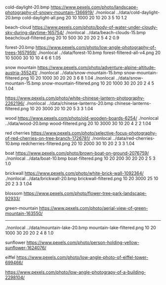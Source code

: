 
cold-daylight-20.bmp
https://www.pexels.com/photo/landscape-photography-of-snowy-mountain-1366919/
./nonlocal ../data/cold-daylight-20.bmp cold-daylight-all.png 20 10 1000 20 10 20 3 5 10 1.2

beach-cloud
https://www.pexels.com/photo/body-of-water-under-cloudy-sky-during-daytime-165754/
 ./nonlocal ../data/beach-clouds-15.bmp beachcloud-filtered.png 20 10 500 30 20 20 2 5 4 2 0.9

forest-20.bmp
https://www.pexels.com/photo/low-angle-photography-of-trees-1657959/
 ./nonlocal ../data/forest-10.bmp forest-filtered-all-v4.png 20 10 5000 30 10 10 4 6 6 1.05

snow mountain
https://www.pexels.com/photo/adventure-alpine-altitude-austria-355241/
./nonlocal ../data/snow-mountain-15.bmp snow-mountain-filtered.png 10 20 1000 30 20 20 3 6 8 1.04
./nonlocal ../data/snow-mountain-15.bmp snow-mountain-filtered.png 10 20 1000 30 20 20 2 4 5 1.04

https://www.pexels.com/photo/white-chinese-lantern-photography-2262196/
./nonlocal ../data/chinese-lanterns-20.bmp chinese-lanterns-filtered.png 10 20 3000 20 10 20 5 3 3 1.04

wood
https://www.pexels.com/photo/old-wooden-boards-6254/
 ./nonlocal ../data/wood-20.bmp wood-filtered.png 20 10 3000 30 10 20 4 2 2 1.04

red cherries
https://www.pexels.com/photo/selective-focus-photography-of-red-cherries-on-tree-branch-1726781/
./nonlocal ../data/red-cherries-10.bmp redcherries-filtered.png 20 10 2000 30 10 20 2 3 3 1.04

boat
https://www.pexels.com/photo/brown-boat-on-ground-2076759/
./nonlocal ../data/boat-10.bmp boat-filtered.png 10 20 200 30 20 20 2 5 3 1.0

brickwall
https://www.pexels.com/photo/white-brick-wall-1092364/
./nonlocal ../data/brickwall-20.bmp brickwall-filtered.png 10 20 3000 25 10 20 2 3 3 1.04

blossom
https://www.pexels.com/photo/flower-tree-park-landscape-92933/

green-mountain
https://www.pexels.com/photo/aerial-view-of-green-mountain-163550/

---

./nonlocal ../data/mountain-lake-20.bmp mountain-lake-filtered.png 10 20 1000 30 20 20 2 4 8 1.0

sunflower
https://www.pexels.com/photo/person-holding-yellow-sunflower-1624076/


eiffel
https://www.pexels.com/photo/low-angle-photo-of-eiffel-tower-699466/


https://www.pexels.com/photo/low-angle-photograpy-of-a-building-2298104/


